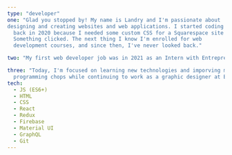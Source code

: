 ```yaml
---
type: "developer"
one: "Glad you stopped by! My name is Landry and I'm passionate about
designing and creating websites and web applications. I started coding
  back in 2020 because I needed some custom CSS for a Squarespace site
  Something clicked. The next thing I know I'm enrolled for web
  development courses, and since then, I've never looked back."

two: "My first web developer job was in 2021 as an Intern with Entrepreneurs Across Borders, during which I helped build their landing page using Wild Apricot CMS."

three: "Today, I'm focused on learning new technologies and imporving my
  programming chops while continuing to work as a graphic designer at Ecoscience Resource Group."
tech:
  - JS (ES6+)
  - HTML
  - CSS
  - React
  - Redux
  - Firebase
  - Material UI
  - GraphQL
  - Git
---
```

